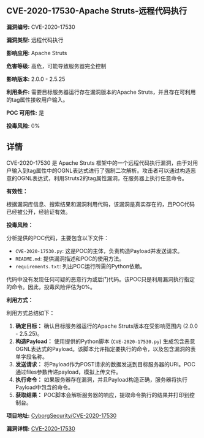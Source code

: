 ## CVE-2020-17530-Apache Struts-远程代码执行

**漏洞编号:** CVE-2020-17530

**漏洞类型:** 远程代码执行

**影响应用:** Apache Struts

**危害等级:** 高危，可能导致服务器完全控制

**影响版本:** 2.0.0 - 2.5.25

**利用条件:** 需要目标服务器运行存在漏洞版本的Apache Struts，并且存在可利用的tag属性接收用户输入。

**POC 可用性:** 是

**投毒风险:** 0%

## 详情

CVE-2020-17530 是 Apache Struts 框架中的一个远程代码执行漏洞，由于对用户输入到tag属性中的OGNL表达式进行了强制二次解析。攻击者可以通过构造恶意的OGNL表达式，利用Struts2的tag属性漏洞，在服务器上执行任意命令。

**有效性：**

根据漏洞库信息、搜索结果和漏洞利用代码，该漏洞是真实存在的，且POC代码已经被公开，经验证有效。

**投毒风险：**

分析提供的POC代码，主要包含以下文件：
* `CVE-2020-17530.py`:  这是POC的主体，负责构造Payload并发送请求。
* `README.md`:  提供漏洞描述和POC的使用方法。
* `requirements.txt`:  列出POC运行所需的Python依赖。

代码中没有发现任何可疑的恶意行为或后门代码。该POC只是利用漏洞执行指定的命令。因此，投毒风险评估为0%。

**利用方式：**

利用方式总结如下：

1.  **确定目标：** 确认目标服务器运行的Apache Struts版本在受影响范围内 (2.0.0 - 2.5.25)。
2.  **构造Payload：** 使用提供的Python脚本 (`CVE-2020-17530.py`) 生成包含恶意OGNL表达式的Payload。该脚本允许指定要执行的命令，以及包含漏洞的表单字段名称。
3.  **发送请求：** 将Payload作为POST请求的数据发送到目标服务器的URI。POC通过files参数传递payload，模拟上传文件。
4.  **执行命令：** 如果服务器存在漏洞，并且Payload构造正确，服务器将执行Payload中包含的命令。
5.  **获取结果：** POC脚本会解析服务器的响应，提取命令执行的结果并打印到控制台。

**项目地址:** [CyborgSecurity/CVE-2020-17530](https://github.com/CyborgSecurity/CVE-2020-17530)

**漏洞详情:** [CVE-2020-17530](https://nvd.nist.gov/vuln/detail/CVE-2020-17530)